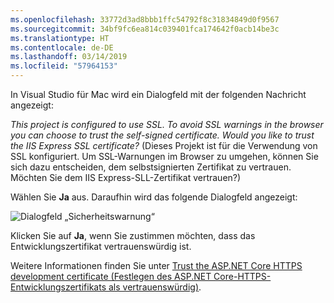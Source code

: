 ```yaml
---
ms.openlocfilehash: 33772d3ad8bbb1ffc54792f8c31834849d0f9567
ms.sourcegitcommit: 34bf9fc6ea814c039401fca174642f0acb14be3c
ms.translationtype: HT
ms.contentlocale: de-DE
ms.lasthandoff: 03/14/2019
ms.locfileid: "57964153"
---
```

In Visual Studio für Mac wird ein Dialogfeld mit der folgenden Nachricht angezeigt:

*This project is configured to use SSL. To avoid SSL warnings in the browser you can choose to trust the self-signed certificate. Would you like to trust the IIS Express SSL certificate?* (Dieses Projekt ist für die Verwendung von SSL konfiguriert. Um SSL-Warnungen im Browser zu umgehen, können Sie sich dazu entscheiden, dem selbstsignierten Zertifikat zu vertrauen. Möchten Sie dem IIS Express-SLL-Zertifikat vertrauen?)

Wählen Sie **Ja** aus. Daraufhin wird das folgende Dialogfeld angezeigt:

![Dialogfeld „Sicherheitswarnung“](~/getting-started/_static/cert.png)

Klicken Sie auf **Ja**, wenn Sie zustimmen möchten, dass das Entwicklungszertifikat vertrauenswürdig ist.

Weitere Informationen finden Sie unter [Trust the ASP.NET Core HTTPS development certificate (Festlegen des ASP.NET Core-HTTPS-Entwicklungszertifikats als vertrauenswürdig)](xref:security/enforcing-ssl#trust-the-aspnet-core-https-development-certificate-on-windows-and-macos).